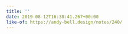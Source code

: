 ```yaml
---
title: ''
date: 2019-08-12T16:38:41.267+00:00
like-of: https://andy-bell.design/notes/240/
---
```


